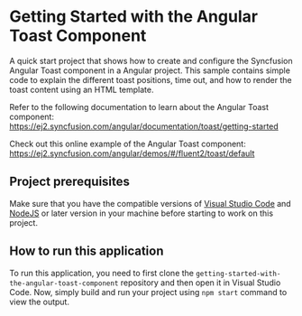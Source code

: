 # Getting Started with the Angular Toast Component
A quick start project that shows how to create and configure the Syncfusion Angular Toast component in a Angular project. This sample contains simple code to explain the different toast positions, time out, and how to render the toast content using an HTML template.

Refer to the following documentation to learn about the Angular Toast component: 
https://ej2.syncfusion.com/angular/documentation/toast/getting-started

Check out this online example of the Angular Toast component:
https://ej2.syncfusion.com/angular/demos/#/fluent2/toast/default

## Project prerequisites
Make sure that you have the compatible versions of [Visual Studio Code](https://code.visualstudio.com/download ) and [NodeJS](https://nodejs.org/en/download) or later version in your machine before starting to work on this project.

## How to run this application
To run this application, you need to first clone the `getting-started-with-the-angular-toast-component` repository and then open it in Visual Studio Code. Now, simply build and run your project using `npm start` command to view the output.
